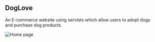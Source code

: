 <h2>DogLove</h2>
An E-commerce website using servlets which allow users to adopt dogs and purchase dog products.

![Home page](https://ibb.co/g6Cv3DP)
